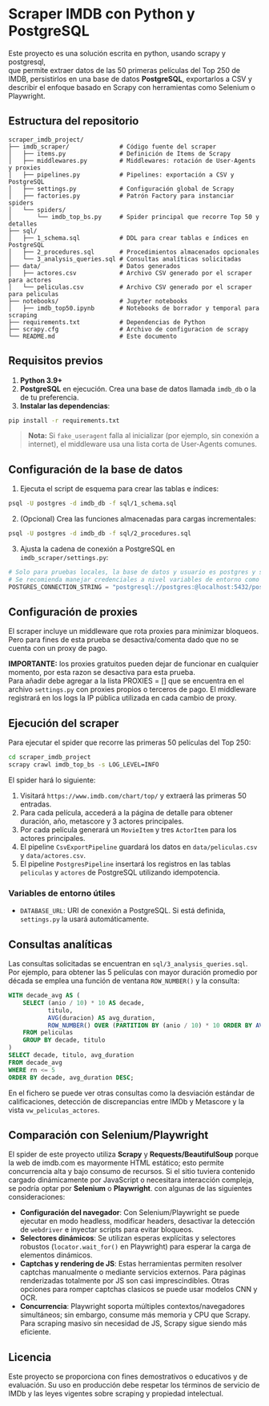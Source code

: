 # Scraper IMDB con Python y PostgreSQL

Este proyecto es una solución escrita en python, usando scrapy y postgresql,  
que permite extraer datos de las 50 primeras películas del Top 250 de IMDB,
persistirlos en una base de datos **PostgreSQL**, exportarlos a CSV y
describir el enfoque basado en Scrapy con herramientas como Selenium o
Playwright.

## Estructura del repositorio

```
scraper_imdb_project/
├── imdb_scraper/              # Código fuente del scraper
│   ├── items.py               # Definición de Items de Scrapy
│   ├── middlewares.py         # Middlewares: rotación de User‑Agents y proxies
│   ├── pipelines.py           # Pipelines: exportación a CSV y PostgreSQL
│   ├── settings.py            # Configuración global de Scrapy
│   ├── factories.py           # Patrón Factory para instanciar spiders
│   └── spiders/
│       └── imdb_top_bs.py     # Spider principal que recorre Top 50 y detalles
├── sql/
│   ├── 1_schema.sql           # DDL para crear tablas e índices en PostgreSQL
│   ├── 2_procedures.sql       # Procedimientos almacenados opcionales
│   └── 3_analysis_queries.sql # Consultas analíticas solicitadas
├── data/                      # Datos generados
│   ├── actores.csv            # Archivo CSV generado por el scraper para actores
│   └── peliculas.csv          # Archivo CSV generado por el scraper para peliculas
├── notebooks/                 # Jupyter notebooks
│   ├── imdb_top50.ipynb       # Notebooks de borrador y temporal para scraping
├── requirements.txt           # Dependencias de Python
├── scrapy.cfg                 # Archivo de configuracion de scrapy
└── README.md                  # Este documento
```

## Requisitos previos

1. **Python 3.9+**
2. **PostgreSQL** en ejecución. Crea una base de datos llamada
   `imdb_db` o la de tu preferencia.
3. **Instalar las dependencias**:

```bash
pip install -r requirements.txt
```

> **Nota:** Si `fake_useragent` falla al inicializar (por ejemplo, sin
> conexión a internet), el middleware usa una lista corta de User‑Agents
> comunes.

## Configuración de la base de datos

1. Ejecuta el script de esquema para crear las tablas e índices:

```bash
psql -U postgres -d imdb_db -f sql/1_schema.sql
```

2. (Opcional) Crea las funciones almacenadas para cargas incrementales:

```bash
psql -U postgres -d imdb_db -f sql/2_procedures.sql
```

3. Ajusta la cadena de conexión a PostgreSQL en `imdb_scraper/settings.py`:

```python
# Solo para pruebas locales, la base de datos y usuario es postgres y sin contraseña
# Se recomienda manejar credenciales a nivel variables de entorno como por ejemplo `DATABASE_URL`.
POSTGRES_CONNECTION_STRING = "postgresql://postgres:@localhost:5432/postgres"
```


## Configuración de proxies

El scraper incluye un middleware que rota proxies para minimizar
bloqueos. Pero para fines de esta prueba se desactiva/comenta dado que no se cuenta con un proxy de pago.

**IMPORTANTE:** los proxies gratuitos pueden dejar de funcionar en
cualquier momento, por esta razon se desactiva para esta prueba.  
Para añadir debe agregar a la lista PROXIES = [] que se encuentra en el archivo `settings.py` con proxies propios o terceros de pago.  El middleware registrará en los logs la IP pública utilizada en cada cambio de proxy.

## Ejecución del scraper

Para ejecutar el spider que recorre las primeras 50 películas del Top 250:

```bash
cd scraper_imdb_project
scrapy crawl imdb_top_bs -s LOG_LEVEL=INFO

```

El spider hará lo siguiente:

1. Visitará `https://www.imdb.com/chart/top/` y extraerá las primeras 50 entradas.
2. Para cada película, accederá a la página de detalle para obtener
   duración, año, metascore y 3 actores principales.
3. Por cada película generará un `MovieItem` y tres `ActorItem` para
   los actores principales.
4. El pipeline `CsvExportPipeline` guardará los datos en
   `data/peliculas.csv` y `data/actores.csv`.
5. El pipeline `PostgresPipeline` insertará los registros en las tablas
   `peliculas` y `actores` de PostgreSQL utilizando idempotencia.

### Variables de entorno útiles

- `DATABASE_URL`: URI de conexión a PostgreSQL.  Si está definida,
  `settings.py` la usará automáticamente.

## Consultas analíticas

Las consultas solicitadas se encuentran en `sql/3_analysis_queries.sql`.  Por
ejemplo, para obtener las 5 películas con mayor duración promedio por
década se emplea una función de ventana `ROW_NUMBER()` y la consulta:

```sql
WITH decade_avg AS (
    SELECT (anio / 10) * 10 AS decade,
           titulo,
           AVG(duracion) AS avg_duration,
           ROW_NUMBER() OVER (PARTITION BY (anio / 10) * 10 ORDER BY AVG(duracion) DESC) AS rn
    FROM peliculas
    GROUP BY decade, titulo
)
SELECT decade, titulo, avg_duration
FROM decade_avg
WHERE rn <= 5
ORDER BY decade, avg_duration DESC;
```

En el fichero se puede ver otras consultas como la desviación estándar
de calificaciones, detección de discrepancias entre IMDb y Metascore y
la vista `vw_peliculas_actores`.

## Comparación con Selenium/Playwright

El spider de este proyecto utiliza **Scrapy** y **Requests/BeautifulSoup**
porque la web de imdb.com es mayormente HTML estático; esto permite concurrencia
alta y bajo consumo de recursos.  Si el sitio tuviera contenido cargado
dinámicamente por JavaScript o necesitara interacción compleja, se podría
optar por **Selenium** o **Playwright**.  con algunas de las siguientes consideraciones:

- **Configuración del navegador**: Con Selenium/Playwright se puede
  ejecutar en modo headless, modificar headers, desactivar la detección
  de `webdriver` e inyectar scripts para evitar bloqueos.
- **Selectores dinámicos**: Se utilizan esperas explícitas y selectores
  robustos (`locator.wait_for()` en Playwright) para esperar la carga
  de elementos dinámicos.
- **Captchas y rendering de JS**: Estas herramientas permiten resolver
  captchas manualmente o mediante servicios externos.  Para páginas
  renderizadas totalmente por JS son casi imprescindibles.
  Otras opciones para romper captchas clasicos se puede usar modelos CNN y OCR.
- **Concurrencia**: Playwright soporta múltiples contextos/navegadores
  simultáneos; sin embargo, consume más memoria y CPU que Scrapy.  Para
  scraping masivo sin necesidad de JS, Scrapy sigue siendo más eficiente.


## Licencia

Este proyecto se proporciona con fines demostrativos o educativos y de evaluación.  Su uso
en producción debe respetar los términos de servicio de IMDb y las leyes
vigentes sobre scraping y propiedad intelectual.